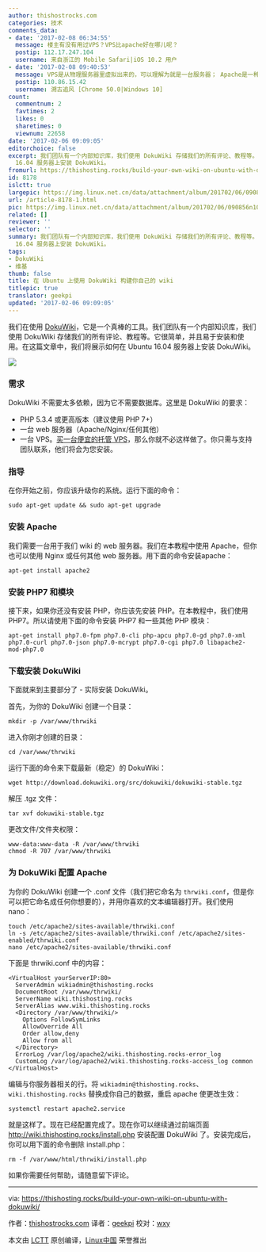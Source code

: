 ```yaml
---
author: thishostrocks.com
categories: 技术
comments_data:
- date: '2017-02-08 06:34:55'
  message: 楼主有没有用过VPS？VPS比apache好在哪儿呢？
  postip: 112.17.247.104
  username: 来自浙江的 Mobile Safari|iOS 10.2 用户
- date: '2017-02-08 09:40:53'
  message: VPS是从物理服务器里虚拟出来的，可以理解为就是一台服务器； Apache是一种Web服务器软件 这两者没有直接对比性
  postip: 110.86.15.42
  username: 溯古追风 [Chrome 50.0|Windows 10]
count:
  commentnum: 2
  favtimes: 2
  likes: 0
  sharetimes: 0
  viewnum: 22658
date: '2017-02-06 09:09:05'
editorchoice: false
excerpt: 我们团队有一个内部知识库，我们使用 DokuWiki 存储我们的所有评论、教程等。它很简单，并且易于安装和使用。在这篇文章中，我们将展示如何在 Ubuntu
  16.04 服务器上安装 DokuWiki。
fromurl: https://thishosting.rocks/build-your-own-wiki-on-ubuntu-with-dokuwiki/
id: 8178
islctt: true
largepic: https://img.linux.net.cn/data/attachment/album/201702/06/090856n10meuei055x5wh0.jpg
url: /article-8178-1.html
pic: https://img.linux.net.cn/data/attachment/album/201702/06/090856n10meuei055x5wh0.jpg.thumb.jpg
related: []
reviewer: ''
selector: ''
summary: 我们团队有一个内部知识库，我们使用 DokuWiki 存储我们的所有评论、教程等。它很简单，并且易于安装和使用。在这篇文章中，我们将展示如何在 Ubuntu
  16.04 服务器上安装 DokuWiki。
tags:
- DokuWiki
- 维基
thumb: false
title: 在 Ubuntu 上使用 DokuWiki 构建你自己的 wiki
titlepic: true
translator: geekpi
updated: '2017-02-06 09:09:05'
---
```


我们在使用 [DokuWiki](https://github.com/splitbrain/dokuwiki)，它是一个真棒的工具。我们团队有一个内部知识库，我们使用 DokuWiki 存储我们的所有评论、教程等。它很简单，并且易于安装和使用。在这篇文章中，我们将展示如何在 Ubuntu 16.04 服务器上安装 DokuWiki。


![](/data/attachment/album/201702/06/090856n10meuei055x5wh0.jpg)


### 需求


DokuWiki 不需要太多依赖，因为它不需要数据库。这里是 DokuWiki 的要求：


* PHP 5.3.4 或更高版本（建议使用 PHP 7+）
* 一台 web 服务器（Apache/Nginx/任何其他）
* 一台 VPS。[买一台便宜的托管 VPS](http://click.aliyun.com/m/7604/)，那么你就不必这样做了。你只需与支持团队联系，他们将会为您安装。


### 指导


在你开始之前，你应该升级你的系统。运行下面的命令：



```
sudo apt-get update && sudo apt-get upgrade

```

### 安装 Apache


我们需要一台用于我们 wiki 的 web 服务器。我们在本教程中使用 Apache，但你也可以使用 Nginx 或任何其他 web 服务器。用下面的命令安装apache：



```
apt-get install apache2

```

### 安装 PHP7 和模块


接下来，如果你还没有安装 PHP，你应该先安装 PHP。在本教程中，我们使用 PHP7。所以请使用下面的命令安装 PHP7 和一些其他 PHP 模块：



```
apt-get install php7.0-fpm php7.0-cli php-apcu php7.0-gd php7.0-xml php7.0-curl php7.0-json php7.0-mcrypt php7.0-cgi php7.0 libapache2-mod-php7.0

```

### 下载安装 DokuWiki


下面就来到主要部分了 - 实际安装 DokuWiki。


首先，为你的 DokuWiki 创建一个目录：



```
mkdir -p /var/www/thrwiki

```

进入你刚才创建的目录：



```
cd /var/www/thrwiki

```

运行下面的命令来下载最新（稳定）的 DokuWiki：



```
wget http://download.dokuwiki.org/src/dokuwiki/dokuwiki-stable.tgz

```

解压 .tgz 文件：



```
tar xvf dokuwiki-stable.tgz

```

更改文件/文件夹权限：



```
www-data:www-data -R /var/www/thrwiki
chmod -R 707 /var/www/thrwiki

```

### 为 DokuWiki 配置 Apache


为你的 DokuWiki 创建一个 .conf 文件（我们把它命名为 `thrwiki.conf`，但是你可以把它命名成任何你想要的），并用你喜欢的文本编辑器打开。我们使用 nano：



```
touch /etc/apache2/sites-available/thrwiki.conf
ln -s /etc/apache2/sites-available/thrwiki.conf /etc/apache2/sites-enabled/thrwiki.conf
nano /etc/apache2/sites-available/thrwiki.conf

```

下面是 thrwiki.conf 中的内容：



```
<VirtualHost yourServerIP:80>
  ServerAdmin wikiadmin@thishosting.rocks
  DocumentRoot /var/www/thrwiki/
  ServerName wiki.thishosting.rocks
  ServerAlias www.wiki.thishosting.rocks
  <Directory /var/www/thrwiki/>
    Options FollowSymLinks
    AllowOverride All
    Order allow,deny
    Allow from all
  </Directory>
  ErrorLog /var/log/apache2/wiki.thishosting.rocks-error_log
  CustomLog /var/log/apache2/wiki.thishosting.rocks-access_log common
</VirtualHost>

```

编辑与你服务器相关的行。将 `wikiadmin@thishosting.rocks`、`wiki.thishosting.rocks` 替换成你自己的数据，重启 apache 使更改生效：



```
systemctl restart apache2.service

```

就是这样了。现在已经配置完成了。现在你可以继续通过前端页面 http://wiki.thishosting.rocks/install.php 安装配置 DokuWiki 了。安装完成后，你可以用下面的命令删除 install.php：



```
rm -f /var/www/html/thrwiki/install.php

```

如果你需要任何帮助，请随意留下评论。




---


via: <https://thishosting.rocks/build-your-own-wiki-on-ubuntu-with-dokuwiki/>


作者：[thishostrocks.com](https://twitter.com/thishostrocks) 译者：[geekpi](https://github.com/geekpi) 校对：[wxy](https://github.com/wxy)


本文由 [LCTT](https://github.com/LCTT/TranslateProject) 原创编译，[Linux中国](https://linux.cn/) 荣誉推出